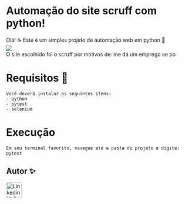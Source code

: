 # Automação do site scruff com python! 

Olá! ☕️
Este é um simples projeto de automação web em python 🎉 <br>
<img src="https://img.shields.io/badge/Python-14354C?style=for-the-badge&logo=python&logoColor=white" />
<br>
O site escolhido foi o scruff por motivos de: me dá um emprego ae po

# Requisitos 📜
    Você deverá instalar os seguintes itens:
    - python
    - pytest
    - selenium


# Execução 
    Em seu terminal favorito, navegue até a pasta do projeto e digite:
    pytest


## Autor ✨
<body>
<a href="https://www.linkedin.com/in/castrohelio/"><img src="https://img.shields.io/badge/LinkedIn-0077B5?style=for-the-badge&logo=linkedin&logoColor=white"" alt="Linkedin Helio" style="width:42px;height:42px;"></a>
<br>
</body>



